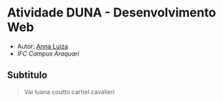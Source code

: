 # Atividade DUNA - Desenvolvimento Web

- Autor: [Anna Luiza](https://github.com/annaaraujoifc)
- *IFC Campus Araquari*

## Subtitulo

>Vai luana coutto cartiel cavalieri